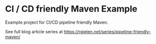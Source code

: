 # CI / CD friendly Maven Example

Example project for CI/CD pipeline friendly Maven.

See full blog article series at https://rgielen.net/series/pipeline-friendly-maven/
